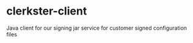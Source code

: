 clerkster-client
================

Java client for our signing jar service for customer signed configuration files

